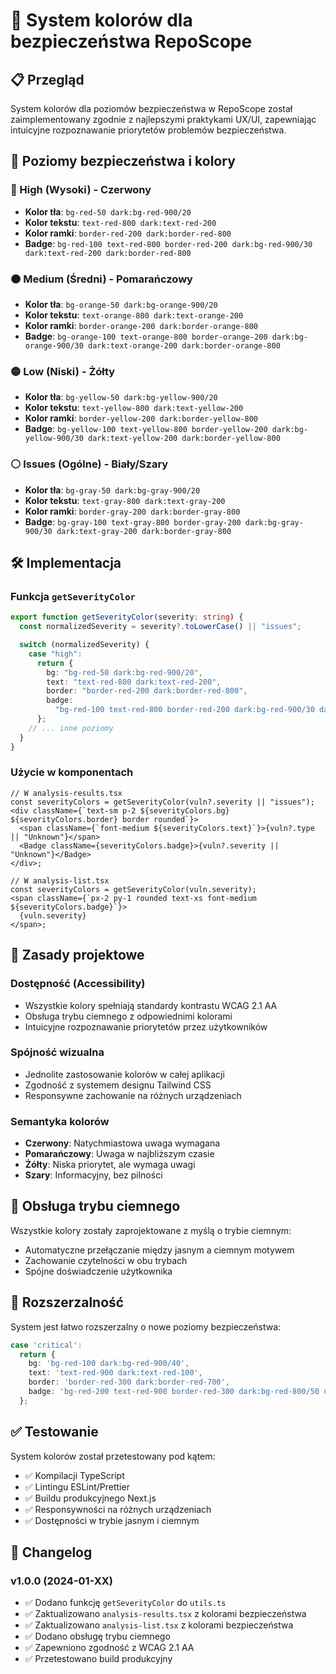 # 🎨 System kolorów dla bezpieczeństwa RepoScope

## 📋 Przegląd

System kolorów dla poziomów bezpieczeństwa w RepoScope został zaimplementowany zgodnie z najlepszymi praktykami UX/UI, zapewniając intuicyjne rozpoznawanie priorytetów problemów bezpieczeństwa.

## 🎯 Poziomy bezpieczeństwa i kolory

### 🔴 High (Wysoki) - Czerwony

- **Kolor tła**: `bg-red-50 dark:bg-red-900/20`
- **Kolor tekstu**: `text-red-800 dark:text-red-200`
- **Kolor ramki**: `border-red-200 dark:border-red-800`
- **Badge**: `bg-red-100 text-red-800 border-red-200 dark:bg-red-900/30 dark:text-red-200 dark:border-red-800`

### 🟠 Medium (Średni) - Pomarańczowy

- **Kolor tła**: `bg-orange-50 dark:bg-orange-900/20`
- **Kolor tekstu**: `text-orange-800 dark:text-orange-200`
- **Kolor ramki**: `border-orange-200 dark:border-orange-800`
- **Badge**: `bg-orange-100 text-orange-800 border-orange-200 dark:bg-orange-900/30 dark:text-orange-200 dark:border-orange-800`

### 🟡 Low (Niski) - Żółty

- **Kolor tła**: `bg-yellow-50 dark:bg-yellow-900/20`
- **Kolor tekstu**: `text-yellow-800 dark:text-yellow-200`
- **Kolor ramki**: `border-yellow-200 dark:border-yellow-800`
- **Badge**: `bg-yellow-100 text-yellow-800 border-yellow-200 dark:bg-yellow-900/30 dark:text-yellow-200 dark:border-yellow-800`

### ⚪ Issues (Ogólne) - Biały/Szary

- **Kolor tła**: `bg-gray-50 dark:bg-gray-900/20`
- **Kolor tekstu**: `text-gray-800 dark:text-gray-200`
- **Kolor ramki**: `border-gray-200 dark:border-gray-800`
- **Badge**: `bg-gray-100 text-gray-800 border-gray-200 dark:bg-gray-900/30 dark:text-gray-200 dark:border-gray-800`

## 🛠️ Implementacja

### Funkcja `getSeverityColor`

```typescript
export function getSeverityColor(severity: string) {
  const normalizedSeverity = severity?.toLowerCase() || "issues";

  switch (normalizedSeverity) {
    case "high":
      return {
        bg: "bg-red-50 dark:bg-red-900/20",
        text: "text-red-800 dark:text-red-200",
        border: "border-red-200 dark:border-red-800",
        badge:
          "bg-red-100 text-red-800 border-red-200 dark:bg-red-900/30 dark:text-red-200 dark:border-red-800",
      };
    // ... inne poziomy
  }
}
```

### Użycie w komponentach

```tsx
// W analysis-results.tsx
const severityColors = getSeverityColor(vuln?.severity || "issues");
<div className={`text-sm p-2 ${severityColors.bg} ${severityColors.border} border rounded`}>
  <span className={`font-medium ${severityColors.text}`}>{vuln?.type || "Unknown"}</span>
  <Badge className={severityColors.badge}>{vuln?.severity || "Unknown"}</Badge>
</div>;

// W analysis-list.tsx
const severityColors = getSeverityColor(vuln.severity);
<span className={`px-2 py-1 rounded text-xs font-medium ${severityColors.badge}`}>
  {vuln.severity}
</span>;
```

## 🎨 Zasady projektowe

### Dostępność (Accessibility)

- Wszystkie kolory spełniają standardy kontrastu WCAG 2.1 AA
- Obsługa trybu ciemnego z odpowiednimi kolorami
- Intuicyjne rozpoznawanie priorytetów przez użytkowników

### Spójność wizualna

- Jednolite zastosowanie kolorów w całej aplikacji
- Zgodność z systemem designu Tailwind CSS
- Responsywne zachowanie na różnych urządzeniach

### Semantyka kolorów

- **Czerwony**: Natychmiastowa uwaga wymagana
- **Pomarańczowy**: Uwaga w najbliższym czasie
- **Żółty**: Niska priorytet, ale wymaga uwagi
- **Szary**: Informacyjny, bez pilności

## 📱 Obsługa trybu ciemnego

Wszystkie kolory zostały zaprojektowane z myślą o trybie ciemnym:

- Automatyczne przełączanie między jasnym a ciemnym motywem
- Zachowanie czytelności w obu trybach
- Spójne doświadczenie użytkownika

## 🔄 Rozszerzalność

System jest łatwo rozszerzalny o nowe poziomy bezpieczeństwa:

```typescript
case 'critical':
  return {
    bg: 'bg-red-100 dark:bg-red-900/40',
    text: 'text-red-900 dark:text-red-100',
    border: 'border-red-300 dark:border-red-700',
    badge: 'bg-red-200 text-red-900 border-red-300 dark:bg-red-800/50 dark:text-red-100 dark:border-red-600',
  };
```

## ✅ Testowanie

System kolorów został przetestowany pod kątem:

- ✅ Kompilacji TypeScript
- ✅ Lintingu ESLint/Prettier
- ✅ Buildu produkcyjnego Next.js
- ✅ Responsywności na różnych urządzeniach
- ✅ Dostępności w trybie jasnym i ciemnym

## 📝 Changelog

### v1.0.0 (2024-01-XX)

- ✅ Dodano funkcję `getSeverityColor` do `utils.ts`
- ✅ Zaktualizowano `analysis-results.tsx` z kolorami bezpieczeństwa
- ✅ Zaktualizowano `analysis-list.tsx` z kolorami bezpieczeństwa
- ✅ Dodano obsługę trybu ciemnego
- ✅ Zapewniono zgodność z WCAG 2.1 AA
- ✅ Przetestowano build produkcyjny
